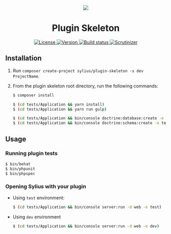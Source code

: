 <p align="center">
    <a href="http://sylius.org" target="_blank">
        <img src="http://demo.sylius.org/assets/shop/img/logo.png" />
    </a>
</p>
<h1 align="center">Plugin Skeleton</h1>
<p align="center">
    <a href="https://packagist.org/packages/sylius/plugin-skeleton">
        <img src="https://img.shields.io/packagist/l/sylius/plugin-skeleton.svg" alt="License" />
    </a>
    <a href="https://packagist.org/packages/sylius/plugin-skeleton">
        <img src="https://img.shields.io/packagist/v/sylius/plugin-skeleton.svg" alt="Version" />
    </a>
    <a href="http://travis-ci.org/Sylius/PluginSkeleton">
        <img src="https://img.shields.io/travis/Sylius/PluginSkeleton/master.svg" alt="Build status" />
    </a>
    <a href="https://scrutinizer-ci.com/g/Sylius/PluginSkeleton/">
        <img src="https://img.shields.io/scrutinizer/g/Sylius/PluginSkeleton.svg" alt="Scrutinizer" />
    </a>
</p>

## Installation

1. Run `composer create-project sylius/plugin-skeleton -s dev ProjectName`.

2. From the plugin skeleton root directory, run the following commands:

    ```bash
    $ composer install
    
    $ (cd tests/Application && yarn install)
    $ (cd tests/Application && yarn run gulp)
    
    $ (cd tests/Application && bin/console doctrine:database:create -e test)
    $ (cd tests/Application && bin/console doctrine:schema:create -e test)
    ```

## Usage

### Running plugin tests

```bash
$ bin/behat
$ bin/phpunit
$ bin/phpspec
```

### Opening Sylius with your plugin

- Using `test` environment:

    ```bash
    $ (cd tests/Application && bin/console server:run -d web -e test)
    ```
    
- Using `dev` environment

    ```bash
    $ (cd tests/Application && bin/console server:run -d web -e dev)
    ```
